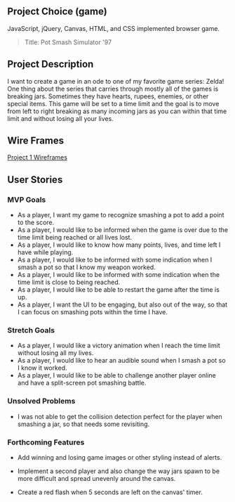## Project Choice (game)
JavaScript, jQuery, Canvas, HTML, and CSS implemented browser game.
>Title: Pot Smash Simulator '97 

## Project Description
I want to create a game in an ode to one of my favorite game series: Zelda! One thing about the series that carries through mostly all of the games is breaking jars. Sometimes they have hearts, rupees, enemies, or other special items.
This game will be set to a time limit and the goal is to move from left to right breaking as many incoming jars as you can within that time limit and without losing all your lives.


## Wire Frames
[Project 1 Wireframes](https://github.com/alissonkhr/game-project-1/files/9097854/Project1.pdf)


## User Stories
### MVP Goals
- As a player, I want my game to recognize smashing a pot to add a point to the score.
- As a player, I would like to be informed when the game is over due to the time limit being reached or all lives lost.
- As a player, I would like to know how many points, lives, and time left I have while playing.
- As a player, I would like to be informed with some indication when I smash a pot so that I know my weapon worked.
- As a player, I would like to be informed with some indication when the time limit is close to being reached.
- As a player, I would like to be able to restart the game after the time is up.
- As a player, I want the UI to be engaging, but also out of the way, so that I can focus on smashing pots within the time I have.


### Stretch Goals
- As a player, I would like a victory animation when I reach the time limit without losing all my lives.
- As a player, I would like to hear an audible sound when I smash a pot so I know it worked.
- As a player, I would like to be able to challenge another player online and have a split-screen pot smashing battle.

### Unsolved Problems

- I was not able to get the collision detection perfect for the player when smashing a jar, so that needs some revisiting.

### Forthcoming Features

- Add winning and losing game images or other styling instead of alerts.

- Implement a second player and also change the way jars spawn to be more difficult and spread unevenly around the canvas.

- Create a red flash when 5 seconds are left on the canvas' timer.